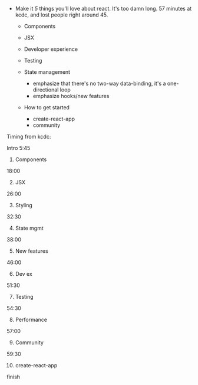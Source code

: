 - Make it _5_ things you'll love about react. It's too damn long. 57 minutes at kcdc, and lost people right around 45.

  - Components
  - JSX
  - Developer experience
  - Testing
  - State management

    - emphasize that there's no two-way data-binding, it's a one-directional loop
    - emphasize hooks/new features

  - How to get started
    - create-react-app
    - community

Timing from kcdc:

Intro
5:45

1. Components

18:00

2. JSX

26:00

3. Styling

32:30

4. State mgmt

38:00

5. New features

46:00

6. Dev ex

51:30

7. Testing

54:30

8. Performance

57:00

9. Community

59:30

10. create-react-app

finish
